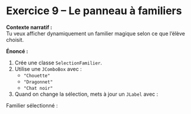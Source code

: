 # Exercice 9 – Le panneau à familiers

**Contexte narratif :**  
Tu veux afficher dynamiquement un familier magique selon ce que l’élève choisit.

**Énoncé :**  
1. Crée une classe `SelectionFamilier`.  
2. Utilise une `JComboBox` avec :
   - `"Chouette"`
   - `"Dragonnet"`
   - `"Chat noir"`  
3. Quand on change la sélection, mets à jour un `JLabel` avec :

Familier sélectionné : <nom>
